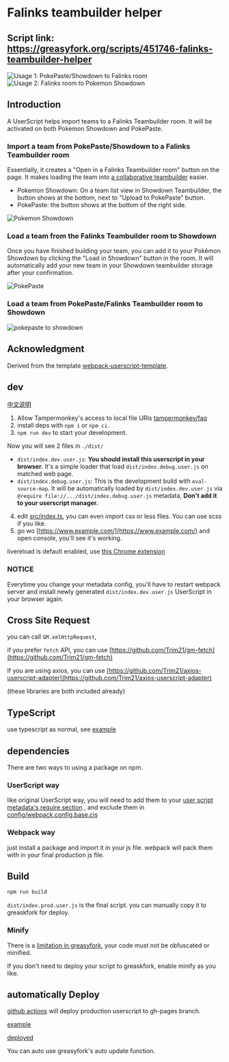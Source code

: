 # Falinks teambuilder helper

## Script link: https://greasyfork.org/scripts/451746-falinks-teambuilder-helper

![Usage 1: PokePaste/Showdown to Falinks room](./docs/usage1.gif)
![Usage 2: Falinks room to Pokemon Showdown](./docs/usage2.gif)

## Introduction

A UserScript helps import teams to a Falinks Teambuilder room. It will be activated on both Pokemon Showdown and PokePaste.

### Import a team from PokePaste/Showdown to a Falinks Teambuilder room

Essentially, it creates a "Open in a Falinks Teambuilder room" button on the page. It makes loading the team into [a collaborative teambuilder](https://www.falinks-teambuilder.com/) easier.

- Pokemon Showdown: On a team list view in Showdown Teambuilder, the button shows at the bottom, next to "Upload to PokePaste" button.
- PokePaste: the button shows at the bottom of the right side.

![Pokemon Showdown](./docs/ps.png)

### Load a team from the Falinks Teambuilder room to Showdown

Once you have finished building your team, you can add it to your Pokémon Showdown by clicking the "Load in Showdown" button in the room. It will automatically add your new team in your Showdown teambuilder storage after your confirmation.

![PokePaste](./docs/ft.png)

### Load a team from PokePaste/Falinks Teambuilder room to Showdown

![pokepaste to showdown](docs/p2s.png "pokepaste to showdown")

## Acknowledgment

Derived from the template [webpack-userscript-template](https://github.com/Trim21/webpack-userscript-template).

## dev

[中文说明](./readme.cn.md)

1. Allow Tampermonkey's access to local file URIs [tampermonkey/faq](https://tampermonkey.net/faq.php?ext=dhdg#Q204)
2. install deps with `npm i` or `npm ci`.
3. `npm run dev` to start your development.

Now you will see 2 files in `./dist/`

- `dist/index.dev.user.js`: **You should install this userscript in your browser.** It's a simple loader that load `dist/index.debug.user.js` on matched web page.
- `dist/index.debug.user.js`: This is the development build with `eval-source-map`. It will be automatically loaded by `dist/index.dev.user.js` via `@require file://.../dist/index.debug.user.js` metadata, **Don't add it to your userscript manager.**

4. edit [src/index.ts](./src/index.ts), you can even import css or less files. You can use scss if you like.
5. go wo [https://www.example.com/](https://www.example.com/) and open console, you'll see it's working.

livereload is default enabled, use [this Chrome extension](https://chrome.google.com/webstore/detail/jnihajbhpnppcggbcgedagnkighmdlei)

### NOTICE

Everytime you change your metadata config,
you'll have to restart webpack server and install newly generated `dist/index.dev.user.js` UserScript in your browser again.

## Cross Site Request

you can call `GM.xmlHttpRequest`,

if you prefer `fetch` API, you can use [https://github.com/Trim21/gm-fetch](https://github.com/Trim21/gm-fetch)

If you are using axios, you can use [https://github.com/Trim21/axios-userscript-adapter](https://github.com/Trim21/axios-userscript-adapter)

(these libraries are both included already)

## TypeScript

use typescript as normal, see [example](src/index.ts)

## dependencies

There are two ways to using a package on npm.

### UserScript way

like original UserScript way, you will need to add them to your [user script metadata&#39;s require section](./config/metadata.cjs#L13-L17) , and exclude them in [config/webpack.config.base.cjs](./config/webpack.config.base.cjs#L18-L20)

### Webpack way

just install a package and import it in your js file. webpack will pack them with in your final production js file.

## Build

```bash
npm run build
```

`dist/index.prod.user.js` is the final script. you can manually copy it to greaskfork for deploy.

### Minify

There is a [limitation in greasyfork](https://greasyfork.org/en/help/code-rules), your code must not be obfuscated or minified.

If you don't need to deploy your script to greaskfork, enable minify as you like.

## automatically Deploy

[github actions](./.github/workflows/deploy.yaml#L36) will deploy production userscript to gh-pages branch.

[example](https://github.com/Trim21/webpack-userscript-template/tree/gh-pages)

[deployed](https://trim21.github.io/webpack-userscript-template/)

You can auto use greasyfork's auto update function.
